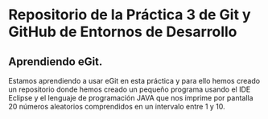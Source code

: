 # Repositorio de la Práctica 3 de Git y GitHub de Entornos de Desarrollo
## Aprendiendo eGit.

Estamos aprendiendo a usar eGit en esta práctica y para ello hemos creado un repositorio donde hemos creado un pequeño programa 
usando el IDE Eclipse y el lenguaje de programación JAVA que nos imprime por pantalla 20 números aleatorios comprendidos
en un intervalo entre 1 y 10.
